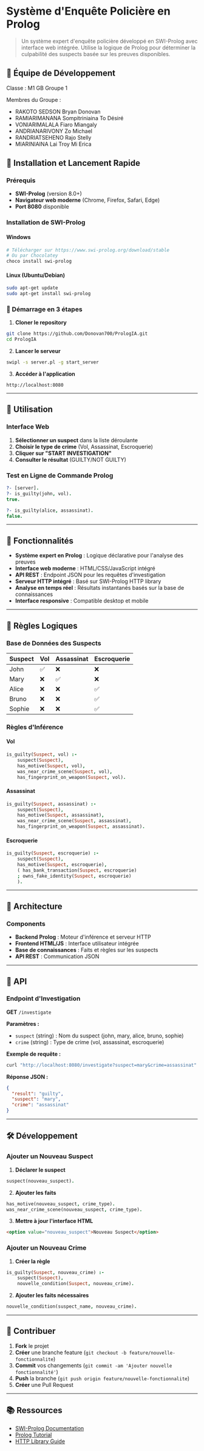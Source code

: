 # Système d'Enquête Policière en Prolog

> Un système expert d'enquête policière développé en SWI-Prolog avec interface web intégrée. Utilise la logique de Prolog pour déterminer la culpabilité des suspects basée sur les preuves disponibles.

## 👥 Équipe de Développement
Classe : M1 GB Groupe 1

Membres du Groupe :

- RAKOTO SEDSON Bryan Donovan
- RAMIARIMANANA Sompitriniaina To Désiré
- VONIARIMALALA Fiaro Miangaly
- ANDRIANARIVONY Zo Michael
- RANDRIATSEHENO Rajo Stelly
- MIARINIAINA Lai Troy Mi Erica

## 🚀 Installation et Lancement Rapide

### Prérequis
- **SWI-Prolog** (version 8.0+)
- **Navigateur web moderne** (Chrome, Firefox, Safari, Edge)
- **Port 8080** disponible

### Installation de SWI-Prolog

#### Windows
```bash
# Télécharger sur https://www.swi-prolog.org/download/stable
# Ou par Chocolatey
choco install swi-prolog
```

#### Linux (Ubuntu/Debian)
```bash
sudo apt-get update
sudo apt-get install swi-prolog
```

### 🎯 Démarrage en 3 étapes

1. **Cloner le repository**
```bash
git clone https://github.com/Donovan700/PrologIA.git
cd PrologIA
```

2. **Lancer le serveur**
```bash
swipl -s server.pl -g start_server
```

3. **Accéder à l'application**
```
http://localhost:8080
```

---

## 📝 Utilisation

### Interface Web
1. **Sélectionner un suspect** dans la liste déroulante
2. **Choisir le type de crime** (Vol, Assassinat, Escroquerie)
3. **Cliquer sur "START INVESTIGATION"**
4. **Consulter le résultat** (GUILTY/NOT GUILTY)

### Test en Ligne de Commande Prolog
```prolog
?- [server].
?- is_guilty(john, vol).
true.

?- is_guilty(alice, assassinat).
false.
```

---

## 🎯 Fonctionnalités

- **Système expert en Prolog** : Logique déclarative pour l'analyse des preuves
- **Interface web moderne** : HTML/CSS/JavaScript intégré
- **API REST** : Endpoint JSON pour les requêtes d'investigation
- **Serveur HTTP intégré** : Basé sur SWI-Prolog HTTP library
- **Analyse en temps réel** : Résultats instantanés basés sur la base de connaissances
- **Interface responsive** : Compatible desktop et mobile

---

## 🧠 Règles Logiques

### Base de Données des Suspects

| Suspect | Vol | Assassinat | Escroquerie |
|---------|-----|------------|-------------|
| John    | ✅  | ❌         | ❌          |
| Mary    | ❌  | ✅         | ❌          |
| Alice   | ❌  | ❌         | ✅          |
| Bruno   | ❌  | ❌         | ✅          |
| Sophie  | ❌  | ❌         | ✅          |

### Règles d'Inférence

#### Vol
```prolog
is_guilty(Suspect, vol) :-
    suspect(Suspect),
    has_motive(Suspect, vol),
    was_near_crime_scene(Suspect, vol),
    has_fingerprint_on_weapon(Suspect, vol).
```

#### Assassinat
```prolog
is_guilty(Suspect, assassinat) :-
    suspect(Suspect),
    has_motive(Suspect, assassinat),
    was_near_crime_scene(Suspect, assassinat),
    has_fingerprint_on_weapon(Suspect, assassinat).
```

#### Escroquerie
```prolog
is_guilty(Suspect, escroquerie) :-
    suspect(Suspect),
    has_motive(Suspect, escroquerie),
    ( has_bank_transaction(Suspect, escroquerie)
    ; owns_fake_identity(Suspect, escroquerie)
    ).
```

---

## 🔧 Architecture

### Components
- **Backend Prolog** : Moteur d'inférence et serveur HTTP
- **Frontend HTML/JS** : Interface utilisateur intégrée
- **Base de connaissances** : Faits et règles sur les suspects
- **API REST** : Communication JSON

---

## 📡 API

### Endpoint d'Investigation

**GET** `/investigate`

**Paramètres :**
- `suspect` (string) : Nom du suspect (john, mary, alice, bruno, sophie)
- `crime` (string) : Type de crime (vol, assassinat, escroquerie)

**Exemple de requête :**
```bash
curl "http://localhost:8080/investigate?suspect=mary&crime=assassinat"
```

**Réponse JSON :**
```json
{
  "result": "guilty",
  "suspect": "mary",
  "crime": "assassinat"
}
```

---

## 🛠️ Développement

### Ajouter un Nouveau Suspect

1. **Déclarer le suspect**
```prolog
suspect(nouveau_suspect).
```

2. **Ajouter les faits**
```prolog
has_motive(nouveau_suspect, crime_type).
was_near_crime_scene(nouveau_suspect, crime_type).
```

3. **Mettre à jour l'interface HTML**
```html
<option value="nouveau_suspect">Nouveau Suspect</option>
```

### Ajouter un Nouveau Crime

1. **Créer la règle**
```prolog
is_guilty(Suspect, nouveau_crime) :-
    suspect(Suspect),
    nouvelle_condition(Suspect, nouveau_crime).
```

2. **Ajouter les faits nécessaires**
```prolog
nouvelle_condition(suspect_name, nouveau_crime).
```

---

## 🤝 Contribuer

1. **Fork** le projet
2. **Créer** une branche feature (`git checkout -b feature/nouvelle-fonctionnalite`)
3. **Commit** vos changements (`git commit -am 'Ajouter nouvelle fonctionnalité'`)
4. **Push** la branche (`git push origin feature/nouvelle-fonctionnalite`)
5. **Créer** une Pull Request

---

## 📚 Ressources

- [SWI-Prolog Documentation](https://www.swi-prolog.org/pldoc/)
- [Prolog Tutorial](https://www.swi-prolog.org/pldoc/man?section=quickstart)
- [HTTP Library Guide](https://www.swi-prolog.org/pldoc/doc_for?object=section(%27packages/http.html%27))
